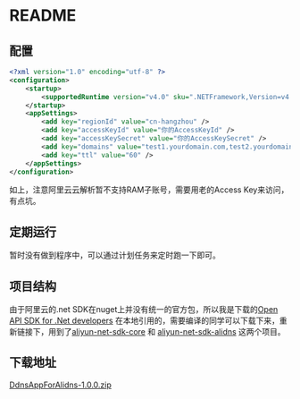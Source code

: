 # README



## 配置

```xml
<?xml version="1.0" encoding="utf-8" ?>
<configuration>
    <startup>
        <supportedRuntime version="v4.0" sku=".NETFramework,Version=v4.5.2" />
    </startup>
    <appSettings>
        <add key="regionId" value="cn-hangzhou" />
        <add key="accessKeyId" value="你的AccessKeyId" />
        <add key="accessKeySecret" value="你的AccessKeySecret" />
        <add key="domains" value="test1.yourdomain.com,test2.yourdomain.com" />
        <add key="ttl" value="60" />
    </appSettings>
</configuration>
```

如上，注意阿里云云解析暂不支持RAM子账号，需要用老的Access Key来访问，有点坑。



## 定期运行

暂时没有做到程序中，可以通过计划任务来定时跑一下即可。



## 项目结构

由于阿里云的.net SDK在nuget上并没有统一的官方包，所以我是下载的[Open API SDK for .Net developers](https://github.com/aliyun/aliyun-openapi-net-sdk) 在本地引用的，需要编译的同学可以下载下来，重新链接下，用到了[aliyun-net-sdk-core](https://github.com/aliyun/aliyun-openapi-net-sdk/tree/master/aliyun-net-sdk-core) 和 [aliyun-net-sdk-alidns](https://github.com/aliyun/aliyun-openapi-net-sdk/tree/master/aliyun-net-sdk-alidns) 这两个项目。



## 下载地址

[DdnsAppForAlidns-1.0.0.zip](https://github.com/HADB/DdnsAppForAlidns/releases/download/1.0.0/DdnsAppForAlidns-1.0.0.zip)